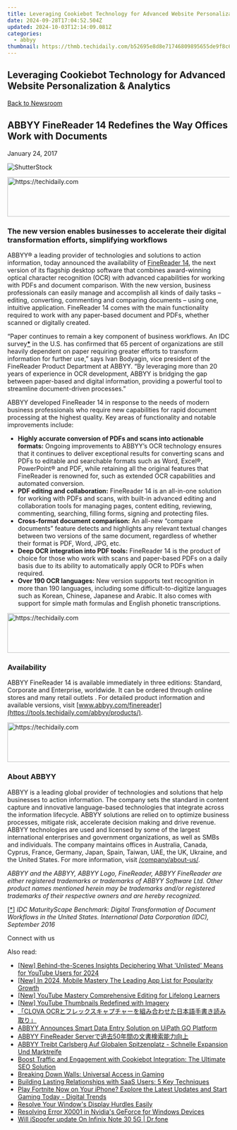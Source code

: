 ```yaml
---
title: Leveraging Cookiebot Technology for Advanced Website Personalization & Analytics
date: 2024-09-28T17:04:52.504Z
updated: 2024-10-03T12:14:09.081Z
categories:
  - abbyy
thumbnail: https://thmb.techidaily.com/b52695e8d8e71746809895655de9f8c6acd7b0659cd0b84f4316b6b432fb112c.jpg
---
```


## Leveraging Cookiebot Technology for Advanced Website Personalization & Analytics

[Back to Newsroom](https://tools.techidaily.com/abbyy/products/)

## ABBYY FineReader 14 Redefines the Way Offices Work with Documents

January 24, 2017

![ShutterStock](https://content.abbyy.com/-/media/project/abbyy/abbyy/branchtemplates/shutterstock_1272462163_1296-x-729.jpg?h=729&iar=0&w=1296)

<!-- affiliate ads begin -->
<a href="https://ephamedtechinc.pxf.io/c/5597632/2136624/26400" target="_top" id="2136624">
  <img src="//a.impactradius-go.com/display-ad/26400-2136624" border="0" alt="https://techidaily.com" width="728" height="90"/>
</a>
<img height="0" width="0" src="https://ephamedtechinc.pxf.io/i/5597632/2136624/26400" style="position:absolute;visibility:hidden;" border="0" />
<!-- affiliate ads end -->

### The new version enables businesses to accelerate their digital transformation efforts, simplifying workflows

ABBYY® a leading provider of technologies and solutions to action information, today announced the availability of [FineReader 14](https://tools.techidaily.com/abbyy/products/), the next version of its flagship desktop software that combines award-winning optical character recognition (OCR) with advanced capabilities for working with PDFs and document comparison. With the new version, business professionals can easily manage and accomplish all kinds of daily tasks – editing, converting, commenting and comparing documents – using one, intuitive application. FineReader 14 comes with the main functionality required to work with any paper-based document and PDFs, whether scanned or digitally created.

“Paper continues to remain a key component of business workflows. An IDC survey[**\***](https://tools.techidaily.com/abbyy/products/) in the U.S. has confirmed that 65 percent of organizations are still heavily dependent on paper requiring greater efforts to transform information for further use,” says Ivan Bodyagin, vice president of the FineReader Product Department at ABBYY. “By leveraging more than 20 years of experience in OCR development, ABBYY is bridging the gap between paper-based and digital information, providing a powerful tool to streamline document-driven processes.”

ABBYY developed FineReader 14 in response to the needs of modern business professionals who require new capabilities for rapid document processing at the highest quality. Key areas of functionality and notable improvements include:

* **Highly accurate conversion of PDFs and scans into actionable formats:** Ongoing improvements to ABBYY’s OCR technology ensures that it continues to deliver exceptional results for converting scans and PDFs to editable and searchable formats such as Word, Excel®, PowerPoint® and PDF, while retaining all the original features that FineReader is renowned for, such as extended OCR capabilities and automated conversion.
* **PDF editing and collaboration:** FineReader 14 is an all-in-one solution for working with PDFs and scans, with built-in advanced editing and collaboration tools for managing pages, content editing, reviewing, commenting, searching, filling forms, signing and protecting files.
* **Cross-format document comparison:** An all-new “compare documents” feature detects and highlights any relevant textual changes between two versions of the same document, regardless of whether their format is PDF, Word, JPG, etc.
* **Deep OCR integration into PDF tools:** FineReader 14 is the product of choice for those who work with scans and paper-based PDFs on a daily basis due to its ability to automatically apply OCR to PDFs when required.
* **Over 190 OCR languages:** New version supports text recognition in more than 190 languages, including some difficult-to-digitize languages such as Korean, Chinese, Japanese and Arabic. It also comes with support for simple math formulas and English phonetic transcriptions.

<!-- affiliate ads begin -->
<a href="https://appsumo.8odi.net/c/5597632/2082530/7443" target="_top" id="2082530">
  <img src="//a.impactradius-go.com/display-ad/7443-2082530" border="0" alt="https://techidaily.com" width="728" height="90"/>
</a>
<img height="0" width="0" src="https://appsumo.8odi.net/i/5597632/2082530/7443" style="position:absolute;visibility:hidden;" border="0" />
<!-- affiliate ads end -->

### Availability

ABBYY FineReader 14 is available immediately in three editions: Standard, Corporate and Enterprise, worldwide. It can be ordered through online stores and many retail outlets . For detailed product information and available versions, visit [www.abbyy.com/finereader](https://tools.techidaily.com/abbyy/products/).

<!-- affiliate ads begin -->
<a href="https://ephamedtechinc.pxf.io/c/5597632/2130533/26400" target="_top" id="2130533">
  <img src="//a.impactradius-go.com/display-ad/26400-2130533" border="0" alt="https://techidaily.com" width="728" height="90"/>
</a>
<img height="0" width="0" src="https://ephamedtechinc.pxf.io/i/5597632/2130533/26400" style="position:absolute;visibility:hidden;" border="0" />
<!-- affiliate ads end -->

### About ABBYY

ABBYY is a leading global provider of technologies and solutions that help businesses to action information. The company sets the standard in content capture and innovative language-based technologies that integrate across the information lifecycle. ABBYY solutions are relied on to optimize business processes, mitigate risk, accelerate decision making and drive revenue. ABBYY technologies are used and licensed by some of the largest international enterprises and government organizations, as well as SMBs and individuals. The company maintains offices in Australia, Canada, Cyprus, France, Germany, Japan, Spain, Taiwan, UAE, the UK, Ukraine, and the United States. For more information, visit [/company/about-us/](https://tools.techidaily.com/abbyy/products/).

_ABBYY and the ABBYY, ABBYY Logo, FineReader, ABBYY FineReader are either registered trademarks or trademarks of ABBYY Software Ltd. Other product names mentioned herein may be trademarks and/or registered trademarks of their respective owners and are hereby recognized._

[\[\*\]](https://tools.techidaily.com/abbyy/products/) _IDC MaturityScape Benchmark: Digital Transformation of Document Workflows in the United States. International Data Corporation (IDC), September 2016_

Connect with us

<ins class="adsbygoogle"
     style="display:block"
     data-ad-format="autorelaxed"
     data-ad-client="ca-pub-7571918770474297"
     data-ad-slot="1223367746"></ins>

<ins class="adsbygoogle"
     style="display:block"
     data-ad-client="ca-pub-7571918770474297"
     data-ad-slot="8358498916"
     data-ad-format="auto"
     data-full-width-responsive="true"></ins>

<span class="atpl-alsoreadstyle">Also read:</span>
<div><ul>
<li><a href="https://facebook-video-footage.techidaily.com/new-behind-the-scenes-insights-deciphering-what-unlisted-means-for-youtube-users-for-2024/"><u>[New] Behind-the-Scenes Insights Deciphering What 'Unlisted' Means for YouTube Users for 2024</u></a></li>
<li><a href="https://facebook-video-recording.techidaily.com/new-in-2024-mobile-mastery-the-leading-app-list-for-popularity-growth/"><u>[New] In 2024, Mobile Mastery The Leading App List for Popularity Growth</u></a></li>
<li><a href="https://eaxpv-info.techidaily.com/new-youtube-mastery-comprehensive-editing-for-lifelong-learners/"><u>[New] YouTube Mastery Comprehensive Editing for Lifelong Learners</u></a></li>
<li><a href="https://facebook-video-footage.techidaily.com/new-youtube-thumbnails-redefined-with-imagery/"><u>[New] YouTube Thumbnails Redefined with Imagery</u></a></li>
<li><a href="https://solve-hot.techidaily.com/clova-ocr/"><u>「CLOVA OCRとフレックスキャプチャーを組み合わせた日本語手書き読み取り」</u></a></li>
<li><a href="https://solve-hot.techidaily.com/abbyy-announces-smart-data-entry-solution-on-uipath-go-platform/"><u>ABBYY Announces Smart Data Entry Solution on UiPath GO Platform</u></a></li>
<li><a href="https://solve-hot.techidaily.com/abbyy-finereader-server50/"><u>ABBYY FineReader Serverで過去50年間の文書検索能力向上</u></a></li>
<li><a href="https://solve-hot.techidaily.com/abbyy-treibt-carlsberg-auf-globalen-spitzenplatz-schnelle-expansion-und-marktreife/"><u>ABBYY Treibt Carlsberg Auf Globalen Spitzenplatz - Schnelle Expansion Und Marktreife</u></a></li>
<li><a href="https://solve-hot.techidaily.com/boost-traffic-and-engagement-with-cookiebot-integration-the-ultimate-seo-solution/"><u>Boost Traffic and Engagement with Cookiebot Integration: The Ultimate SEO Solution</u></a></li>
<li><a href="https://games-able.techidaily.com/breaking-down-walls-universal-access-in-gaming/"><u>Breaking Down Walls: Universal Access in Gaming</u></a></li>
<li><a href="https://solve-hot.techidaily.com/building-lasting-relationships-with-saas-users-5-key-techniques/"><u>Building Lasting Relationships with SaaS Users: 5 Key Techniques</u></a></li>
<li><a href="https://games-able.techidaily.com/play-fortnite-now-on-your-iphone-explore-the-latest-updates-and-start-gaming-today-digital-trends/"><u>Play Fortnite Now on Your iPhone? Explore the Latest Updates and Start Gaming Today - Digital Trends</u></a></li>
<li><a href="https://win11-tips.techidaily.com/resolve-your-windows-display-hurdles-easily/"><u>Resolve Your Window's Display Hurdles Easily</u></a></li>
<li><a href="https://win11-tips.techidaily.com/resolving-error-x0001-in-nvidias-geforce-for-windows-devices/"><u>Resolving Error X0001 in Nvidia's GeForce for Windows Devices</u></a></li>
<li><a href="https://fake-location.techidaily.com/will-ispoofer-update-on-infinix-note-30-5g-drfone-by-drfone-virtual-android/"><u>Will iSpoofer update On Infinix Note 30 5G | Dr.fone</u></a></li>
</ul></div>

